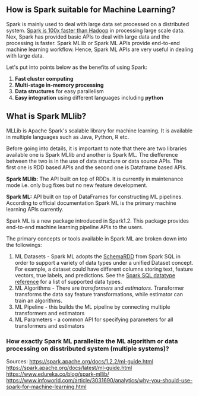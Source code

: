 ## How is Spark suitable for Machine Learning?
Spark is mainly used to deal with large data set processed on a distributed system. [Spark is 100x faster than Hadoop](https://databricks.com/blog/2014/11/05/spark-officially-sets-a-new-record-in-large-scale-sorting.html) in processing large scale data.
Nex, Spark has provided basic APIs to deal with large data and the processing is faster. Spark MLlib or Spark ML APIs provide end-to-end machine learning workflow. Hence, Spark ML APIs are very useful in dealing with large data.

Let's put into points below as the benefits of using Spark:
1. **Fast cluster computing**
2. **Multi-stage in-memory processing**
3. **Data structures** for easy parallelism 
4. **Easy integration** using different languages including **python**



## What is Spark MLlib?
MLLib is Apache Spark's scalable library for machine learning. It is available in multiple languages such as Java, Python, R etc.

Before going into details, it is important to note that there are two libraries available one is Spark MLlib and another is Spark ML.
The diefference between the two is in the use of data structure or data source APIs. The first one is RDD based APIs and the second one
is Dataframe based APIs. 

**Spark MLlib:**  The API built on top of RDDs. It is currently in maintenance mode i.e. only bug fixes but no new feature development.

**Spark ML:** API built on top of DataFrames for constructing ML pipelines. According to official documentation Spark ML is the primary machine learning APIs currently.

Spark ML is a new package introduced in Spark1.2. This package provides end-to-end machine learning pipeline APIs to the users.

The primary concepts or tools available in Spark ML are broken down into the followings:
1. ML Datasets - Spark ML adopts the [SchemaRDD](https://spark.apache.org/docs/1.2.2/api/scala/index.html#org.apache.spark.sql.SchemaRDD) from Spark SQL in order to support a variety of data types under a unified Dataset concept. For example, a dataset could have different columns storing text, feature vectors, true labels, and predictions. See the [Spark SQL datatype reference](https://spark.apache.org/docs/1.2.2/sql-programming-guide.html#spark-sql-datatype-reference) for a list of supported data types.
2. ML Algorithms - There are *transformers* and *estimators*. Transformer transforms the data say feature transformations, while estimator 
can train an algorithms. 
3. ML Pipeline - this builds the ML pipeline by connecting multiple transformers and estimators
4. ML Parameters - a common API for specifying parameters for all transformers and estimators


### How exactly Spark ML parallelize the ML algorithm or data processing on disstributed system (multiple systems)?




Sources:
https://spark.apache.org/docs/1.2.2/ml-guide.html
https://spark.apache.org/docs/latest/ml-guide.html
https://www.edureka.co/blog/spark-mllib/
https://www.infoworld.com/article/3031690/analytics/why-you-should-use-spark-for-machine-learning.html

